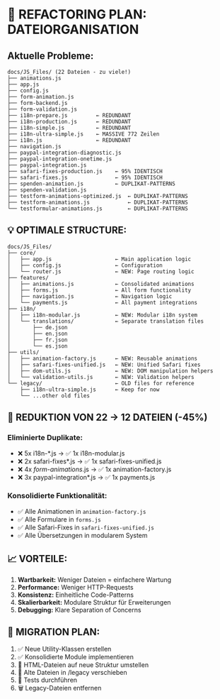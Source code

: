 # 📁 **REFACTORING PLAN: DATEIORGANISATION**

## **Aktuelle Probleme:**
```
docs/JS_Files/ (22 Dateien - zu viele!)
├── animations.js
├── app.js  
├── config.js
├── form-animation.js
├── form-backend.js
├── form-validation.js
├── i18n-prepare.js         ← REDUNDANT
├── i18n-production.js      ← REDUNDANT  
├── i18n-simple.js          ← REDUNDANT
├── i18n-ultra-simple.js    ← MASSIVE 772 Zeilen
├── i18n.js                 ← REDUNDANT
├── navigation.js
├── paypal-integration-diagnostic.js
├── paypal-integration-onetime.js
├── paypal-integration.js
├── safari-fixes-production.js    ← 95% IDENTISCH
├── safari-fixes.js               ← 95% IDENTISCH
├── spenden-animation.js          ← DUPLIKAT-PATTERNS
├── spenden-validation.js
├── testform-animations-optimized.js  ← DUPLIKAT-PATTERNS
├── testform-animations.js            ← DUPLIKAT-PATTERNS
└── testformular-animations.js        ← DUPLIKAT-PATTERNS
```

## **💡 OPTIMALE STRUCTURE:**
```
docs/JS_Files/
├── core/
│   ├── app.js                    ← Main application logic
│   ├── config.js                 ← Configuration
│   └── router.js                 ← NEW: Page routing logic
├── features/
│   ├── animations.js             ← Consolidated animations
│   ├── forms.js                  ← All form functionality
│   ├── navigation.js             ← Navigation logic
│   └── payments.js               ← All payment integrations
├── i18n/
│   ├── i18n-modular.js           ← NEW: Modular i18n system
│   └── translations/             ← Separate translation files
│       ├── de.json
│       ├── en.json
│       ├── fr.json
│       └── es.json
├── utils/
│   ├── animation-factory.js      ← NEW: Reusable animations
│   ├── safari-fixes-unified.js   ← NEW: Unified Safari fixes
│   ├── dom-utils.js              ← NEW: DOM manipulation helpers
│   └── validation-utils.js       ← NEW: Validation helpers
└── legacy/                       ← OLD files for reference
    ├── i18n-ultra-simple.js      ← Keep for now
    └── ...other old files
```

## **🎯 REDUKTION VON 22 → 12 DATEIEN (-45%)**

### **Eliminierte Duplikate:**
- ❌ 5x i18n-*.js → ✅ 1x i18n-modular.js
- ❌ 2x safari-fixes*.js → ✅ 1x safari-fixes-unified.js  
- ❌ 4x *form-animations*.js → ✅ 1x animation-factory.js
- ❌ 3x paypal-integration*.js → ✅ 1x payments.js

### **Konsolidierte Funktionalität:**
- ✅ Alle Animationen in `animation-factory.js`
- ✅ Alle Formulare in `forms.js`
- ✅ Alle Safari-Fixes in `safari-fixes-unified.js`
- ✅ Alle Übersetzungen in modularem System

## **📈 VORTEILE:**
1. **Wartbarkeit:** Weniger Dateien = einfachere Wartung
2. **Performance:** Weniger HTTP-Requests
3. **Konsistenz:** Einheitliche Code-Patterns
4. **Skalierbarkeit:** Modulare Struktur für Erweiterungen
5. **Debugging:** Klare Separation of Concerns

## **🔄 MIGRATION PLAN:**
1. ✅ Neue Utility-Klassen erstellen
2. ✅ Konsolidierte Module implementieren  
3. 🔄 HTML-Dateien auf neue Struktur umstellen
4. 🔄 Alte Dateien in /legacy verschieben
5. 🔄 Tests durchführen
6. 🗑️ Legacy-Dateien entfernen
